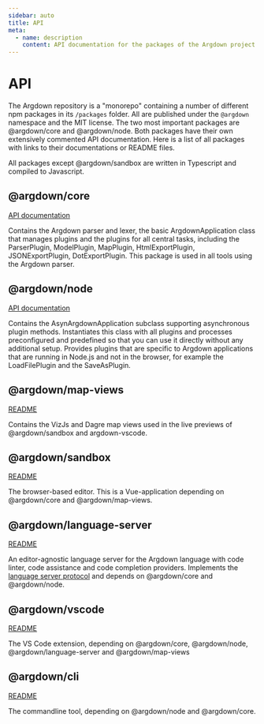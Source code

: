 ```yaml
---
sidebar: auto
title: API
meta:
  - name: description
    content: API documentation for the packages of the Argdown project.
---
```


# API

The Argdown repository is a "monorepo" containing a number of different npm packages in its `/packages` folder. All are published under the `@argdown` namespace and the MIT license. The two most important packages are @argdown/core and @argdown/node. Both packages have their own extensively commented API documentation. Here is a list of all packages with links to their documentations or README files.

All packages except @argdown/sandbox are written in Typescript and compiled to Javascript.

## @argdown/core

[API documentation](https://christianvoigt/github.io/argdown/argdown-core/)

Contains the Argdown parser and lexer, the basic ArgdownApplication class that manages plugins and the plugins for all central tasks, including the ParserPlugin, ModelPlugin, MapPlugin, HtmlExportPlugin, JSONExportPlugin, DotExportPlugin. This package is used in all tools using the Argdown parser.

## @argdown/node

[API documentation](https://christianvoigt/github.io/argdown/argdown-node/)

Contains the AsynArgdownApplication subclass supporting asynchronous plugin methods. Instantiates this class with all plugins and processes preconfigured and predefined so that you can use it directly without any additional setup. Provides plugins that are specific to Argdown applications that are running in Node.js and not in the browser, for example the LoadFilePlugin and the SaveAsPlugin.

## @argdown/map-views

[README](https://github.com/christianvoigt/argdown/blob/master/packages/argdown-map-views/README.md)

Contains the VizJs and Dagre map views used in the live previews of @argdown/sandbox and argdown-vscode.

## @argdown/sandbox

[README](https://github.com/christianvoigt/argdown/blob/master/packages/argdown-sandbox/README.md)

The browser-based editor. This is a Vue-application depending on @argdown/core and @argdown/map-views.

## @argdown/language-server

[README](https://github.com/christianvoigt/argdown/blob/master/packages/argdown-language-server/README.md)

An editor-agnostic language server for the Argdown language with code linter, code assistance and code completion providers. Implements the [language server protocol](https://langserver.org/) and depends on @argdown/core and @argdown/node.

## @argdown/vscode

[README](https://github.com/christianvoigt/argdown/blob/master/packages/argdown-vscode/README.md)

The VS Code extension, depending on @argdown/core, @argdown/node, @argdown/language-server and @argdown/map-views

## @argdown/cli

[README](https://github.com/christianvoigt/argdown/blob/master/packages/argdown-cli/Readme.md)

The commandline tool, depending on @argdown/node and @argdown/core.
